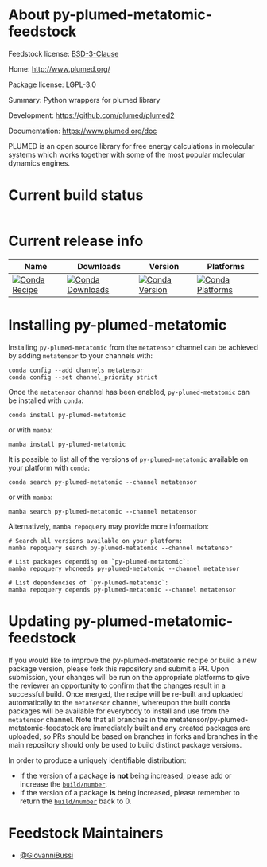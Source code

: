About py-plumed-metatomic-feedstock
===================================

Feedstock license: [BSD-3-Clause](https://github.com/metatensor/py-plumed-metatomic-feedstock/blob/main/LICENSE.txt)

Home: http://www.plumed.org/

Package license: LGPL-3.0

Summary: Python wrappers for plumed library

Development: https://github.com/plumed/plumed2

Documentation: https://www.plumed.org/doc

PLUMED is an open source library for free energy calculations in
molecular systems which works together with some of the most
popular molecular dynamics engines.


Current build status
====================


<table>
</table>

Current release info
====================

| Name | Downloads | Version | Platforms |
| --- | --- | --- | --- |
| [![Conda Recipe](https://img.shields.io/badge/recipe-py--plumed--metatomic-green.svg)](https://anaconda.org/metatensor/py-plumed-metatomic) | [![Conda Downloads](https://img.shields.io/conda/dn/metatensor/py-plumed-metatomic.svg)](https://anaconda.org/metatensor/py-plumed-metatomic) | [![Conda Version](https://img.shields.io/conda/vn/metatensor/py-plumed-metatomic.svg)](https://anaconda.org/metatensor/py-plumed-metatomic) | [![Conda Platforms](https://img.shields.io/conda/pn/metatensor/py-plumed-metatomic.svg)](https://anaconda.org/metatensor/py-plumed-metatomic) |

Installing py-plumed-metatomic
==============================

Installing `py-plumed-metatomic` from the `metatensor` channel can be achieved by adding `metatensor` to your channels with:

```
conda config --add channels metatensor
conda config --set channel_priority strict
```

Once the `metatensor` channel has been enabled, `py-plumed-metatomic` can be installed with `conda`:

```
conda install py-plumed-metatomic
```

or with `mamba`:

```
mamba install py-plumed-metatomic
```

It is possible to list all of the versions of `py-plumed-metatomic` available on your platform with `conda`:

```
conda search py-plumed-metatomic --channel metatensor
```

or with `mamba`:

```
mamba search py-plumed-metatomic --channel metatensor
```

Alternatively, `mamba repoquery` may provide more information:

```
# Search all versions available on your platform:
mamba repoquery search py-plumed-metatomic --channel metatensor

# List packages depending on `py-plumed-metatomic`:
mamba repoquery whoneeds py-plumed-metatomic --channel metatensor

# List dependencies of `py-plumed-metatomic`:
mamba repoquery depends py-plumed-metatomic --channel metatensor
```




Updating py-plumed-metatomic-feedstock
======================================

If you would like to improve the py-plumed-metatomic recipe or build a new
package version, please fork this repository and submit a PR. Upon submission,
your changes will be run on the appropriate platforms to give the reviewer an
opportunity to confirm that the changes result in a successful build. Once
merged, the recipe will be re-built and uploaded automatically to the
`metatensor` channel, whereupon the built conda packages will be available for
everybody to install and use from the `metatensor` channel.
Note that all branches in the metatensor/py-plumed-metatomic-feedstock are
immediately built and any created packages are uploaded, so PRs should be based
on branches in forks and branches in the main repository should only be used to
build distinct package versions.

In order to produce a uniquely identifiable distribution:
 * If the version of a package **is not** being increased, please add or increase
   the [``build/number``](https://docs.conda.io/projects/conda-build/en/latest/resources/define-metadata.html#build-number-and-string).
 * If the version of a package **is** being increased, please remember to return
   the [``build/number``](https://docs.conda.io/projects/conda-build/en/latest/resources/define-metadata.html#build-number-and-string)
   back to 0.

Feedstock Maintainers
=====================

* [@GiovanniBussi](https://github.com/GiovanniBussi/)

